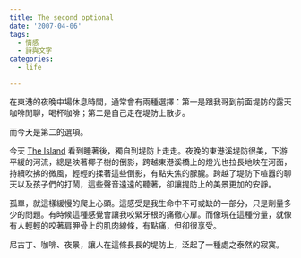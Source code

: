 ```yaml
---
title: The second optional
date: '2007-04-06'
tags:
  - 情感
  - 詩與文字
categories:
  - life

---
```

在東港的夜晚中場休息時間，通常會有兩種選擇：第一是跟我哥到前面堤防的露天咖啡閒聊，喝杯咖啡；第二是自己走在堤防上散步。  
  
而今天是第二的選項。  
  
今天 [The Island](http://www.imdb.com/title/tt0399201/) 看到睡著後，獨自到堤防上走走。夜晚的東港溪堤防很美，下游平緩的河流，總是映著椰子樹的倒影，跨越東港溪橋上的燈光也拉長地映在河面，持續吹拂的微風，輕輕的揉著這些倒影，有點失焦的朦朧。跨越了堤防下喧囂的聊天以及孩子們的打鬧，這些聲音遠遠的聽著，卻讓提防上的美景更加的安靜。  
  
孤單，就這樣緩慢的爬上心頭。這感受是我生命中不可或缺的一部分，只是劑量多少的問題。有時候這種感覺會讓我咬緊牙根的痛徹心扉。而像現在這種份量，就像有人輕輕的咬著肩胛骨上的肌肉線條，有點痛，但卻很享受。  
  
尼古丁、咖啡、夜景，讓人在這條長長的堤防上，泛起了一種處之泰然的寂寞。